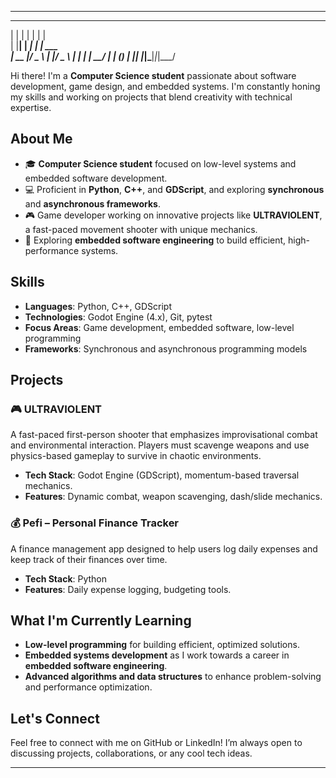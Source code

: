 
---
  _    _      _ _       
 | |  | |    | | |      
 | |__| | ___| | | ___  
 |  __  |/ _ \ | |/ _ \ 
 | |  | |  __/ | | (_) |
 |_|  |_|\___|_|_|\___/ 
                        
                  
Hi there! I'm a **Computer Science student** passionate about software development, game design, and embedded systems. I'm constantly honing my skills and working on projects that blend creativity with technical expertise.

## About Me

- 🎓 **Computer Science student** focused on low-level systems and embedded software development.
- 💻 Proficient in **Python**, **C++**, and **GDScript**, and exploring **synchronous** and **asynchronous frameworks**.
- 🎮 Game developer working on innovative projects like **ULTRAVIOLENT**, a fast-paced movement shooter with unique mechanics.
- 🔧 Exploring **embedded software engineering** to build efficient, high-performance systems.

## Skills

- **Languages**: Python, C++, GDScript
- **Technologies**: Godot Engine (4.x), Git, pytest
- **Focus Areas**: Game development, embedded software, low-level programming
- **Frameworks**: Synchronous and asynchronous programming models

## Projects

### 🎮 ULTRAVIOLENT
A fast-paced first-person shooter that emphasizes improvisational combat and environmental interaction. Players must scavenge weapons and use physics-based gameplay to survive in chaotic environments.

- **Tech Stack**: Godot Engine (GDScript), momentum-based traversal mechanics.
- **Features**: Dynamic combat, weapon scavenging, dash/slide mechanics.

### 💰 Pefi – Personal Finance Tracker
A finance management app designed to help users log daily expenses and keep track of their finances over time.

- **Tech Stack**: Python
- **Features**: Daily expense logging, budgeting tools.

## What I'm Currently Learning

- **Low-level programming** for building efficient, optimized solutions.
- **Embedded systems development** as I work towards a career in **embedded software engineering**.
- **Advanced algorithms and data structures** to enhance problem-solving and performance optimization.

## Let's Connect

Feel free to connect with me on GitHub or LinkedIn! I’m always open to discussing projects, collaborations, or any cool tech ideas.

---
